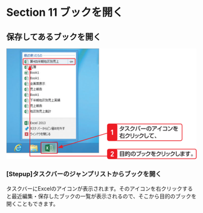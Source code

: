 # Section 11 ブックを開く

## 保存してあるブックを開く

![](008.png)

### [Stepup]タスクバーのジャンプリストからブックを開く

タスクバーにExcelのアイコンが表示されます。そのアイコンを右クリックすると最近編集・保存したブックの一覧が表示されるので、そこから目的のブックを開くこともできます。  

